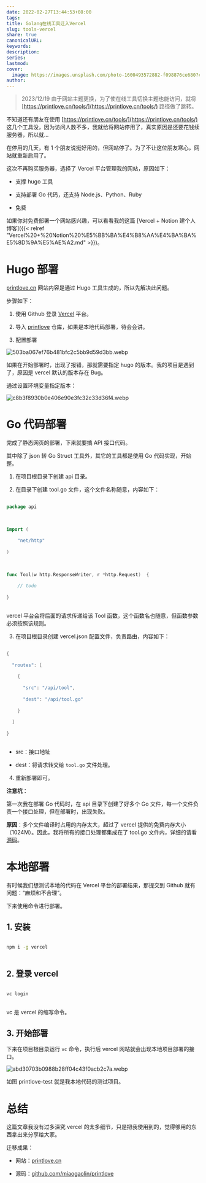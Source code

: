 ```yaml
---  
date: 2022-02-27T13:44:53+08:00  
tags:   
title: Golang在线工具迁入Vercel  
slug: tools-vercel  
share: true  
canonicalURL:   
keywords:   
description:   
series:   
lastmod:   
cover:  
  image: https://images.unsplash.com/photo-1600493572882-f098876ce680?crop=entropy&cs=tinysrgb&fit=max&fm=webp&ixid=M3wzNjAwOTd8MHwxfHNlYXJjaHwyMXx8dG9vbHxlbnwwfDB8fHwxNzAyOTY1MTMxfDA&ixlib=rb-4.0.3&q=80&w=720  
author:   
---  
```


  

  

  
> 2023/12/19 由于网站主题更换，为了使在线工具切换主题也能访问，就将 [https://printlove.cn/tools/](https://printlove.cn/tools/) 路径做了跳转。
  

  
不知道还有朋友在使用 [https://printlove.cn/tools/](https://printlove.cn/tools/) 这几个工具没，因为访问人数不多，我就给将网站停用了，真实原因是还要花钱续服务器，所以就...
  

  
在停用的几天，有 1 个朋友说挺好用的，但网站停了。为了不让这位朋友寒心，网站就重新启用了。
  

  
这次不再购买服务器，选择了 Vercel 平台管理我的网站，原因如下：
  

  
- 支撑 hugo 工具
  
- 支持部署 Go 代码，还支持 Node.js、Python、Ruby
  
- 免费
  

  
如果你对免费部署一个网站感兴趣，可以看看我的这篇 [Vercel + Notion 建个人博客]({{< relref "Vercel%20+%20Notion%20%E5%BB%BA%E4%B8%AA%E4%BA%BA%E5%8D%9A%E5%AE%A2.md" >}})。
  

  
# Hugo 部署
  

  
[printlove.cn](http://printlove.cn) 网站内容是通过 Hugo 工具生成的，所以先解决此问题。
  

  
步骤如下：
  

  
1. 使用 Github 登录 [Vercel](https://vercel.com/) 平台。
  
2. 导入 [printlove](https://github.com/miaogaolin/printlove) 仓库，如果是本地代码部署，待会会讲。
  
3. 配置部署
  

  
![503ba067ef76b481bfc2c5bb9d59d3bb.webp](/images/503ba067ef76b481bfc2c5bb9d59d3bb.webp)
  

  
如果在开始部署时，出现了报错，那就需要指定 hugo 的版本。我的项目是遇到了，原因是 vercel 默认的版本存在 Bug。
  

  
通过设置环境变量指定版本：
  

  
![c8b3f8930b0e406e90e3fc32c33d36f4.webp](/images/c8b3f8930b0e406e90e3fc32c33d36f4.webp)
  

  
# Go 代码部署
  

  
完成了静态网页的部署，下来就要搞 API 接口代码。
  

  
其中除了 json 转 Go Struct 工具外，其它的工具都是使用 Go 代码实现，开始整。
  

  
1. 在项目根目录下创建 api 目录。
  
2. 在目录下创建 tool.go 文件，这个文件名称随意，内容如下：
  

  
```go
  
package api
  

  
import (
  
	"net/http"
  
)
  

  
func Tool(w http.ResponseWriter, r *http.Request)  {
  
	// todo
  
}
  
```
  

  
vercel 平台会将后面的请求传递给该 Tool 函数，这个函数名也随意，但函数参数必须按照该规则。
  

  
3. 在项目根目录创建 vercel.json 配置文件，负责路由，内容如下：
  

  
```go
  
{
  
  "routes": [
  
    {
  
      "src": "/api/tool",
  
      "dest": "/api/tool.go"
  
    }
  
  ]
  
}
  
```
  

  
- src：接口地址
  
- dest：将请求转交给 `tool.go` 文件处理。
  
4. 重新部署即可。
  

  
**注意坑**：
  

  
第一次我在部署 Go 代码时，在 api 目录下创建了好多个 Go 文件，每一个文件负责一个接口处理，但在部署时，出现失败。
  

  
**原因**：多个文件编译时占用的内存太大，超过了 vercel 提供的免费内存大小（1024M）。因此，我将所有的接口处理都集成在了 tool.go 文件内，详细的请看 [源码](https://github.com/miaogaolin/printlove/blob/master/api/tool.go)。
  

  
# 本地部署
  

  
有时候我们想测试本地的代码在 Vercel 平台的部署结果，那提交到 Github 就有问题：“麻烦和不合理”。
  

  
下来使用命令进行部署。
  

  
## 1. 安装
  

  
```bash
  
npm i -g vercel
  
```
  

  
## 2. 登录 vercel
  

  
```bash
  
vc login
  
```
  

  
vc 是 vercel 的缩写命令。
  

  
## 3. 开始部署
  

  
下来在项目根目录运行 `vc` 命令，执行后 vercel 网站就会出现本地项目部署的接口。
  

  
![abd30703b0988b28ff04c43f0acb2c7a.webp](/images/abd30703b0988b28ff04c43f0acb2c7a.webp)
  

  
如图 printlove-test 就是我本地代码的测试项目。
  

  
# 总结
  

  
这篇文章我没有过多深究 vercel 的太多细节，只是把我使用到的，觉得够用的东西拿出来分享给大家。
  

  
迁移成果：
  

  
- 网站：[printlove.cn](https://printlove.cn)
  
- 源码：[github.com/miaogaolin/printlove](https://github.com/miaogaolin/printlove)
